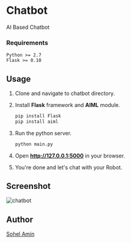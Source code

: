 # Chatbot
AI Based Chatbot

### Requirements
    Python >= 2.7
    Flask >= 0.10

## Usage

1. Clone and navigate to chatbot directory.

2. Install **Flask** framework and **AIML** module.
    ```bash
    pip install Flask
    pip install aiml
    ```

3. Run the python server.
    ```bash
    python main.py
    ```
4. Open **http://127.0.0.1:5000** in your browser.

5. You're done and let's chat with your Robot.

## Screenshot
![chatbot](https://cloud.githubusercontent.com/assets/1708683/16739482/28ee111e-47bc-11e6-93d4-f9a8f5c9a3a2.png)

## Author

[Sohel Amin](http://www.sohelamin.com)
